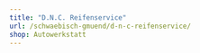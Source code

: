 ```yaml
---
title: "D.N.C. Reifenservice"
url: /schwaebisch-gmuend/d-n-c-reifenservice/
shop: Autowerkstatt
---
```

